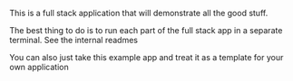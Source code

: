 This is a full stack application that will demonstrate all the good stuff.


The best thing to do is to run each part of the full stack app in a separate terminal. See the internal readmes

You can also just take this example app and treat it as a template for your own application
